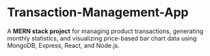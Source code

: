 # Transaction-Management-App
A **MERN stack project** for managing product transactions, generating monthly statistics, and visualizing price-based bar chart data using MongoDB, Express, React, and Node.js.

